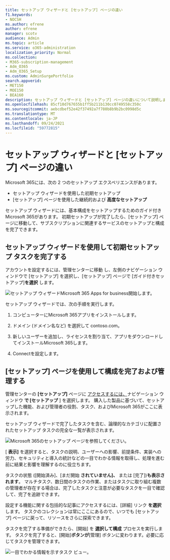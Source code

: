 ```yaml
---
title: セットアップ ウィザードと [セットアップ] ページの違い
f1.keywords:
- NOCSH
ms.author: efrene
author: efrene
manager: scotv
audience: Admin
ms.topic: article
ms.service: o365-administration
localization_priority: Normal
ms.collection:
- M365-subscription-management
- Adm_O365
- Adm_O365_Setup
ms.custom: AdminSurgePortfolio
search.appverid:
- MET150
- MOE150
- BEA160
description: セットアップ ウィザードと [セットアップ] ページの違いについて説明します。
ms.openlocfilehash: 85cf10d767655b1ff5b211b130cc0749558c350c
ms.sourcegitcommit: aebcdbef52e42f37492a7f780b8b9b2bc0998d5c
ms.translationtype: MT
ms.contentlocale: ja-JP
ms.lasthandoff: 09/24/2021
ms.locfileid: "59772815"
---
```

# <a name="difference-between-the-setup-wizard-and-the-setup-page"></a>セットアップ ウィザードと [セットアップ] ページの違い

Microsoft 365には、次の 2 つのセットアップ エクスペリエンスがあります。 

- セットアップ ウィザードを使用した初期セットアップ
- [セットアップ] ページを使用した継続的および **高度なセットアップ**

セットアップ ウィザードには、基本構成をセットアップするためのガイド付きMicrosoft 365があります。 初期セットアップが完了したら、[セットアップ] ページに移動して、サブスクリプションに関連するサービスのセットアップと構成を完了できます。

## <a name="use-the-setup-wizard-to-complete-initial-setup-tasks"></a>セットアップ ウィザードを使用して初期セットアップ タスクを完了する

アカウントを設定するには、管理センターに移動 [](https://go.microsoft.com/fwlink/p/?linkid=2024339)し、左側のナビゲーション ウィンドウで [セットアップ] を選択し、[セットアップ] ページで [ガイド付きセットアップ]**を選択** します。

![セットアップ ウィザードMicrosoft 365 Apps for business開始します。](../../media/o365b-guided-setup.png)

セットアップ ウィザードでは、次の手順を実行します。

1. コンピューターにMicrosoft 365アプリをインストールします。

2. ドメイン (ドメイン名など) を選択して contoso.com。

3. 新しいユーザーを追加し、ライセンスを割り当て、アプリをダウンロードしてインストールMicrosoft 365します。

4. Connectを設定します。

## <a name="use-the-setup-page-to-complete-and-manage-your-configuration"></a>[セットアップ] ページを使用して構成を完了および管理する

管理センターの **[セットアップ]** ページに [アクセスするには、](https://go.microsoft.com/fwlink/p/?linkid=2024339)ナビゲーション ウィンドウ **で [セットアップ** ] を選択します。 購入した製品に基づいて、セットアップした機能、および管理者の役割、タスク、およびMicrosoft 365がここに表示されます。

セットアップ ウィザードで完了したタスクを含む、論理的なカテゴリに配置されたセットアップ タスクの完全な一覧が表示されます。

![Microsoft 365のセットアップ ページを参照してください。](../../media/o365b-setup-page.png)

[ **表示]** を選択すると、タスクの説明、ユーザーへの影響、前提条件、実装への労力、セキュリティと導入の統計などの一目でわかる情報を取得し、処理を進む前に結果と影響を理解するのに役立ちます。

タスクの状態 ([開始済み]、[まだ開始 **されていません]、** または [完了])**も表示されます**。 マルチタスク、数日間のタスクの作業、またはタスクに取り組む複数の管理者が存在する場合は、完了したタスクと注意が必要なタスクを一目で確認して、完了を追跡できます。 

設定する機能に関する包括的な記事にアクセスするには、[詳細] リンク **を選択** します。 タスクのコレクションは常にここにあるので、いつでも [セットアップ] ページに戻って、リソースをさらに探索できます。

タスクを完了する準備ができたら、[開始] を **選択して構成** プロセスを実行します。 タスクを完了すると、[開始]**ボタンが**[管理] ボタンに変わります。必要に応じてタスクを管理できます。

![一目でわかる情報を示すタスク ビュー。](../../media/o365b-at-a-glance.png)

